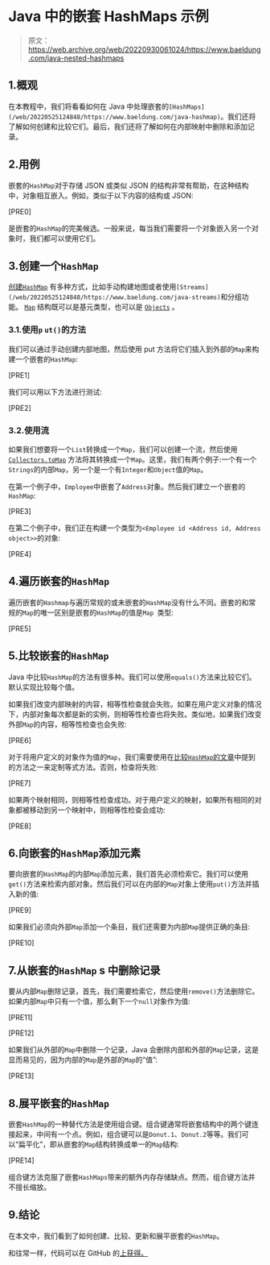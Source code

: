 # Java 中的嵌套 HashMaps 示例

> 原文：<https://web.archive.org/web/20220930061024/https://www.baeldung.com/java-nested-hashmaps>

## 1.概观

在本教程中，我们将看看如何在 Java 中处理嵌套的`[HashMaps](/web/20220525124848/https://www.baeldung.com/java-hashmap)`。我们还将了解如何创建和比较它们。最后，我们还将了解如何在内部映射中删除和添加记录。

## 2.用例

嵌套的`HashMap`对于存储 JSON 或类似 JSON 的结构非常有帮助，在这种结构中，对象相互嵌入。例如，类似于以下内容的结构或 JSON:

[PRE0]

是嵌套的`HashMap`的完美候选。一般来说，每当我们需要将一个对象嵌入另一个对象时，我们都可以使用它们。

## 3.创建一个`HashMap`

[创建`HashMap`](/web/20220525124848/https://www.baeldung.com/java-initialize-hashmap) 有多种方式，比如手动构建地图或者使用`[Streams](/web/20220525124848/https://www.baeldung.com/java-streams)`和分组功能。 [`Map`](/web/20220525124848/https://www.baeldung.com/java-hashmap) 结构既可以是基元类型，也可以是 [`Objects`](/web/20220525124848/https://www.baeldung.com/java-classes-objects) 。

### 3.1.使用`p` `ut()`的方法

我们可以通过手动创建内部地图，然后使用 put 方法将它们插入到外部的`Map`来构建一个嵌套的`HashMap`:

[PRE1]

我们可以用以下方法进行测试:

[PRE2]

### 3.2.使用流

如果我们想要将一个`List`转换成一个`Map`，我们可以创建一个流，然后使用 [`Collectors.toMap`](/web/20220525124848/https://www.baeldung.com/java-collectors-tomap) 方法将其转换成一个`Map`。这里，我们有两个例子:一个有一个`Strings`的内部`Map`，另一个是一个有`Integer`和`Object`值的`Map`。

在第一个例子中，`Employee`中嵌套了`Address`对象。然后我们建立一个嵌套的`HashMap`:

[PRE3]

在第二个例子中，我们正在构建一个类型为`<Employee id <Address id, Address object>>`的对象:

[PRE4]

## 4.遍历嵌套的`HashMap`

遍历嵌套的`Hashmap`与遍历常规的或未嵌套的`HashMap`没有什么不同。嵌套的和常规的`Map`的唯一区别是嵌套的`HashMap`的值是`Map `类型:

[PRE5]

## 5.比较嵌套的`HashMap`

Java 中比较`HashMap`的方法有很多种。我们可以使用`equals()`方法来比较它们。默认实现比较每个值。

如果我们改变内部映射的内容，相等性检查就会失败。如果在用户定义对象的情况下，内部对象每次都是新的实例，则相等性检查也将失败。类似地，如果我们改变外部`Map`的内容，相等性检查也会失败:

[PRE6]

对于将用户定义的对象作为值的`Map`，我们需要使用在[比较`HashMap`的文章](/web/20220525124848/https://www.baeldung.com/java-compare-hashmaps)中提到的方法之一来定制等式方法。否则，检查将失败:

[PRE7]

如果两个映射相同，则相等性检查成功。对于用户定义的映射，如果所有相同的对象都被移动到另一个映射中，则相等性检查会成功:

[PRE8]

## 6.向嵌套的`HashMap`添加元素

要向嵌套的`HashMap`的内部`Map`添加元素，我们首先必须检索它。我们可以使用`get()`方法来检索内部对象。然后我们可以在内部的`Map`对象上使用`put()`方法并插入新的值:

[PRE9]

如果我们必须向外部`Map`添加一个条目，我们还需要为内部`Map`提供正确的条目:

[PRE10]

## 7.**从嵌套的`HashMap` s 中删除记录**

要从内部`Map`删除记录，首先，我们需要检索它，然后使用`remove()`方法删除它。如果内部`Map`中只有一个值，那么剩下一个`null`对象作为值:

[PRE11]

[PRE12]

如果我们从外部的`Map`中删除一个记录，Java 会删除内部和外部的`Map`记录，这是显而易见的，因为内部的`Map`是外部的`Map`的“值”:

[PRE13]

## 8.展平嵌套的`HashMap`

嵌套`HashMap`的一种替代方法是使用组合键。组合键通常将嵌套结构中的两个键连接起来，中间有一个点。例如，组合键可以是`Donut.1`、`Donut.2`等等。我们可以“扁平化”，即从嵌套的`Map`结构转换成单一的`Map`结构:

[PRE14]

组合键方法克服了嵌套`HashMaps`带来的额外内存存储缺点。然而，组合键方法并不擅长缩放。

## 9.结论

在本文中，我们看到了如何创建、比较、更新和展平嵌套的`HashMap`。

和往常一样，代码可以在 GitHub 的[上获得。](https://web.archive.org/web/20220525124848/https://github.com/eugenp/tutorials/tree/master/core-java-modules/core-java-collections-maps-4)